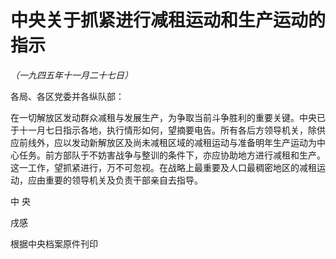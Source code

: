 # 中央关于抓紧进行减租运动和生产运动的指示

*（一九四五年十一月二十七日）*

各局、各区党委并各纵队部：

在一切解放区发动群众减租与发展生产，为争取当前斗争胜利的重要关键。中央已于十一月七日指示各地，执行情形如何，望摘要电告。所有各后方领导机关，除供应前线外，应以发动新解放区及尚未减租区域的减租运动与准备明年生产运动为中心任务。前方部队于不妨害战争与整训的条件下，亦应协助地方进行减租和生产。这一工作，望抓紧进行，万不可忽视。在战略上最重要及人口最稠密地区的减租运动，应由重要的领导机关及负责干部亲自去指导。

中 央

戌感

根据中央档案原件刊印